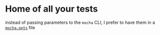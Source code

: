# Home of all your tests

instead of passing parameters to the `mocha`  CLI, I prefer to have them in a [`mocha.opts`](https://mochajs.org/#mochaopts) file
